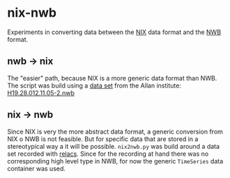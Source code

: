 # nix-nwb

Experiments in converting data between the [NIX][nix] data format and
the [NWB][nwb] format.

## nwb → nix

The "easier" path, because NIX is a more generic data format than
NWB. The script was build using a [data set][allan] from the Allan
institute: [H19.28.012.11.05-2.nwb][allan-data]

## nix -> nwb

Since NIX is very the more abstract data format, a generic conversion
from NIX o NWB is not feasible. But for specific data that are stored
in a stereotypical way a it will be possible. `nix2nwb.py` was build
around a data set recorded with [relacs][relacs]. Since for the recording
at hand there was no corresponding high level type in NWB, for now the
generic `TimeSeries` data container was used.

[allan]: http://download.alleninstitute.org/informatics-archive/prerelease/H19.28.012.11.05-2.nwb
[allan-data]: http://download.alleninstitute.org/informatics-archive/prerelease/
[relacs]: https://github.com/relacs/relacs
[nix]: www.g-node.org/nix
[nwb]: https://neurodatawithoutborders.github.io/
